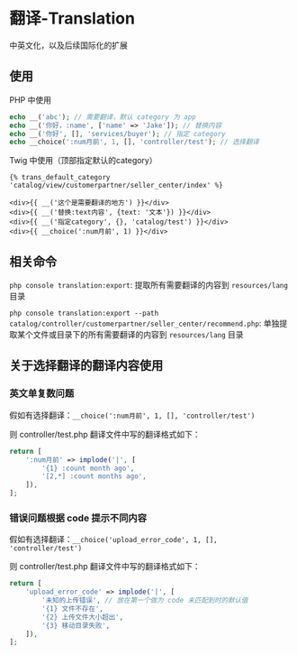 # 翻译-Translation

中英文化，以及后续国际化的扩展

## 使用

PHP 中使用

```php
echo __('abc'); // 需要翻译，默认 category 为 app
echo __('你好，:name', ['name' => 'Jake']); // 替换内容
echo __('你好', [], 'services/buyer'); // 指定 category
echo __choice(':num月前', 1, [], 'controller/test'); // 选择翻译
```

Twig 中使用（顶部指定默认的category）

```twig
{% trans_default_category 'catalog/view/customerpartner/seller_center/index' %}

<div>{{ __('这个是需要翻译的地方') }}</div>
<div>{{ __('替换:text内容', {text: '文本'}) }}</div>
<div>{{ __('指定category', {}, 'catalog/test') }}</div>
<div>{{ __choice(':num月前', 1) }}</div>
```

## 相关命令

`php console translation:export`: 提取所有需要翻译的内容到 `resources/lang` 目录

`php console translation:export --path catalog/controller/customerpartner/seller_center/recommend.php`: 单独提取某个文件或目录下的所有需要翻译的内容到 `resources/lang` 目录

## 关于选择翻译的翻译内容使用

### 英文单复数问题

假如有选择翻译：`__choice(':num月前', 1, [], 'controller/test')`

则 controller/test.php 翻译文件中写的翻译格式如下：

```php
return [
    ':num月前' => implode('|', [
        '{1} :count month ago',
        '[2,*] :count months ago',
    ]),
];
```

### 错误问题根据 code 提示不同内容

假如有选择翻译：`__choice('upload_error_code', 1, [], 'controller/test')`

则 controller/test.php 翻译文件中写的翻译格式如下：

```php
return [
    'upload_error_code' => implode('|', [
        '未知的上传错误', // 放在第一个做为 code 未匹配到时的默认值
        '{1} 文件不存在',
        '{2} 上传文件大小超出',
        '{3} 移动目录失败',
    ]),
];
```
